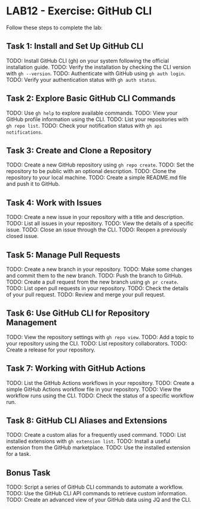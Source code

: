 # LAB12 - Exercise: GitHub CLI

Follow these steps to complete the lab:

## Task 1: Install and Set Up GitHub CLI
TODO: Install GitHub CLI (gh) on your system following the official installation guide.
TODO: Verify the installation by checking the CLI version with `gh --version`.
TODO: Authenticate with GitHub using `gh auth login`.
TODO: Verify your authentication status with `gh auth status`.

## Task 2: Explore Basic GitHub CLI Commands
TODO: Use `gh help` to explore available commands.
TODO: View your GitHub profile information using the CLI.
TODO: List your repositories with `gh repo list`.
TODO: Check your notification status with `gh api notifications`.

## Task 3: Create and Clone a Repository
TODO: Create a new GitHub repository using `gh repo create`.
TODO: Set the repository to be public with an optional description.
TODO: Clone the repository to your local machine.
TODO: Create a simple README.md file and push it to GitHub.

## Task 4: Work with Issues
TODO: Create a new issue in your repository with a title and description.
TODO: List all issues in your repository.
TODO: View the details of a specific issue.
TODO: Close an issue through the CLI.
TODO: Reopen a previously closed issue.

## Task 5: Manage Pull Requests
TODO: Create a new branch in your repository.
TODO: Make some changes and commit them to the new branch.
TODO: Push the branch to GitHub.
TODO: Create a pull request from the new branch using `gh pr create`.
TODO: List open pull requests in your repository.
TODO: Check the details of your pull request.
TODO: Review and merge your pull request.

## Task 6: Use GitHub CLI for Repository Management
TODO: View the repository settings with `gh repo view`.
TODO: Add a topic to your repository using the CLI.
TODO: List repository collaborators.
TODO: Create a release for your repository.

## Task 7: Working with GitHub Actions
TODO: List the GitHub Actions workflows in your repository.
TODO: Create a simple GitHub Actions workflow file in your repository.
TODO: View the workflow runs using the CLI.
TODO: Check the status of a specific workflow run.

## Task 8: GitHub CLI Aliases and Extensions
TODO: Create a custom alias for a frequently used command.
TODO: List installed extensions with `gh extension list`.
TODO: Install a useful extension from the GitHub marketplace.
TODO: Use the installed extension for a task.

## Bonus Task
TODO: Script a series of GitHub CLI commands to automate a workflow.
TODO: Use the GitHub CLI API commands to retrieve custom information.
TODO: Create an advanced view of your GitHub data using JQ and the CLI. 